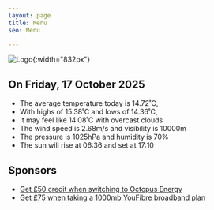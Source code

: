 ```yaml
---
layout: page
title: Menu
seo: Menu

---
```


![Logo](/images/logo.jpg){:width="832px"}

<!-- weather_marker starts -->
## On Friday, 17 October 2025

- The average temperature today is 14.72˚C,
- With highs of 15.38˚C and lows of 14.36˚C,
- It may feel like 14.08˚C with overcast clouds
- The wind speed is 2.68m/s and visibility is 10000m
- The pressure is 1025hPa and humidity is 70%
- The sun will rise at 06:36 and set at 17:10

<!-- weather_marker ends -->

## Sponsors

- [Get £50 credit when switching to Octopus Energy](https://bit.ly/3oD1nnS)
- [Get £75 when taking a 1000mb YouFibre broadband plan](https://aklam.io/91zWhU?)

